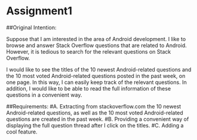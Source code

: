 # Assignment1

##Original Intention:

Suppose that I am interested in the area of Android development. I like to browse and answer Stack Overflow questions that are related to Android. However, it is tedious to search for the relevant questions on Stack Overflow. 

I would like to see the titles of the 10 newest Android-related questions and the 10 most voted Android-related questions posted in the past week, on one page. In this way, I can easily keep track of the relevant questions. In addition, I would like to be able to read the full information of these questions in a convenient way. 

##Requirements: 
#A. Extracting from stackoverflow.com the 10 newest Android-related questions, as well as the 10 most voted Android-related questions are created in the past week. 
#B. Providing a convenient way of displaying the full question thread after I click on the titles. 
#C. Adding a cool feature. 


